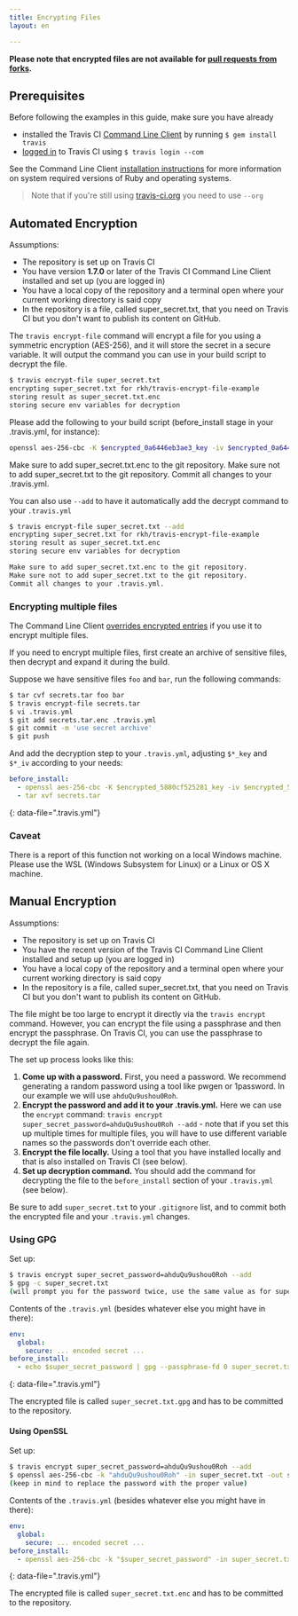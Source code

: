 ```yaml
---
title: Encrypting Files
layout: en

---
```


**Please note that encrypted files are not available for [pull requests from forks](/user/pull-requests#Pull-Requests-and-Security-Restrictions).**



## Prerequisites

Before following the examples in this guide, make sure you have already

- installed the Travis CI [Command Line Client](https://github.com/travis-ci/travis.rb#readme) by running `$ gem install travis`
- [logged in](https://github.com/travis-ci/travis.rb#login) to Travis CI using `$ travis login --com`

See the Command Line Client [installation instructions](https://github.com/travis-ci/travis.rb#installation) for more information on system required versions of Ruby and operating systems.

> Note that if you're still using [travis-ci.org](http://www.travis-ci.org) you need to use `--org`

## Automated Encryption

Assumptions:

- The repository is set up on Travis CI
- You have version **1.7.0** or later of the Travis CI Command Line Client installed and set up (you are logged in)
- You have a local copy of the repository and a terminal open where your current working directory is said copy
- In the repository is a file, called super_secret.txt, that you need on Travis CI but you don't want to publish its content on GitHub.

The `travis encrypt-file` command will encrypt a file for you using a symmetric encryption (AES-256), and it will store the secret in a secure variable. It will output the command you can use in your build script to decrypt the file.

```bash
$ travis encrypt-file super_secret.txt
encrypting super_secret.txt for rkh/travis-encrypt-file-example
storing result as super_secret.txt.enc
storing secure env variables for decryption
```

Please add the following to your build script (before_install stage in your .travis.yml, for instance):

```bash
openssl aes-256-cbc -K $encrypted_0a6446eb3ae3_key -iv $encrypted_0a6446eb3ae3_iv -in super_secret.txt.enc -out super_secret.txt -d
```

Make sure to add super_secret.txt.enc to the git repository.
Make sure not to add super_secret.txt to the git repository.
Commit all changes to your .travis.yml.

You can also use `--add` to have it automatically add the decrypt command to your `.travis.yml`

```bash
$ travis encrypt-file super_secret.txt --add
encrypting super_secret.txt for rkh/travis-encrypt-file-example
storing result as super_secret.txt.enc
storing secure env variables for decryption

Make sure to add super_secret.txt.enc to the git repository.
Make sure not to add super_secret.txt to the git repository.
Commit all changes to your .travis.yml.
```

### Encrypting multiple files

The Command Line Client [overrides encrypted entries](https://github.com/travis-ci/travis.rb/issues/239) if you use it to encrypt multiple files.

If you need to encrypt multiple files, first create an archive of sensitive files, then decrypt and expand it during the build.

Suppose we have sensitive files `foo` and `bar`, run the following commands:

```bash
$ tar cvf secrets.tar foo bar
$ travis encrypt-file secrets.tar
$ vi .travis.yml
$ git add secrets.tar.enc .travis.yml
$ git commit -m 'use secret archive'
$ git push
```

And add the decryption step to your `.travis.yml`, adjusting `$*_key` and `$*_iv` according to your needs:

```yaml
before_install:
  - openssl aes-256-cbc -K $encrypted_5880cf525281_key -iv $encrypted_5880cf525281_iv -in secrets.tar.enc -out secrets.tar -d
  - tar xvf secrets.tar
```
{: data-file=".travis.yml"}

### Caveat

There is a report of this function not working on a local Windows machine. Please use the WSL (Windows Subsystem for Linux) or a Linux or OS X machine.

## Manual Encryption

Assumptions:

- The repository is set up on Travis CI
- You have the recent version of the Travis CI Command Line Client installed and setup up (you are logged in)
- You have a local copy of the repository and a terminal open where your current working directory is said copy
- In the repository is a file, called super_secret.txt, that you need on Travis CI but you don't want to publish its content on GitHub.

The file might be too large to encrypt it directly via the `travis encrypt` command. However, you can encrypt the file using a passphrase and then encrypt the passphrase. On Travis CI, you can use the passphrase to decrypt the file again.

The set up process looks like this:

1. **Come up with a password.** First, you need a password. We recommend generating a random password using a tool like pwgen or 1password. In our example we will use `ahduQu9ushou0Roh`.
2. **Encrypt the password and add it to your .travis.yml.** Here we can use the `encrypt` command: `travis encrypt super_secret_password=ahduQu9ushou0Roh --add` - note that if you set this up multiple times for multiple files, you will have to use different variable names so the passwords don't override each other.
3. **Encrypt the file locally.** Using a tool that you have installed locally and that is also installed on Travis CI (see below).
4. **Set up decryption command.** You should add the command for decrypting the file to the `before_install` section of your `.travis.yml` (see below).

Be sure to add `super_secret.txt` to your `.gitignore` list, and to commit both the encrypted file and your `.travis.yml` changes.

### Using GPG

Set up:

```bash
$ travis encrypt super_secret_password=ahduQu9ushou0Roh --add
$ gpg -c super_secret.txt
(will prompt you for the password twice, use the same value as for super_secret_password above)
```

Contents of the `.travis.yml` (besides whatever else you might have in there):

```yaml
env:
  global:
    secure: ... encoded secret ...
before_install:
  - echo $super_secret_password | gpg --passphrase-fd 0 super_secret.txt.gpg
```
{: data-file=".travis.yml"}

The encrypted file is called `super_secret.txt.gpg` and has to be committed to the repository.

#### Using OpenSSL

Set up:

```bash
$ travis encrypt super_secret_password=ahduQu9ushou0Roh --add
$ openssl aes-256-cbc -k "ahduQu9ushou0Roh" -in super_secret.txt -out super_secret.txt.enc
(keep in mind to replace the password with the proper value)
```

Contents of the `.travis.yml` (besides whatever else you might have in there):

```yaml
env:
  global:
    secure: ... encoded secret ...
before_install:
  - openssl aes-256-cbc -k "$super_secret_password" -in super_secret.txt.enc -out super_secret.txt -d
```
{: data-file=".travis.yml"}

The encrypted file is called `super_secret.txt.enc` and has to be committed to the repository.
